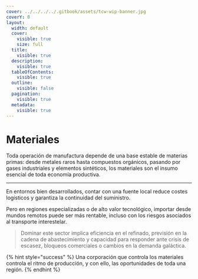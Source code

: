 ```yaml
---
cover: ../../../../.gitbook/assets/tcw-wip-banner.jpg
coverY: 0
layout:
  width: default
  cover:
    visible: true
    size: full
  title:
    visible: true
  description:
    visible: true
  tableOfContents:
    visible: true
  outline:
    visible: false
  pagination:
    visible: true
  metadata:
    visible: true
---
```


# Materiales

Toda operación de manufactura depende de una base estable de materias primas: desde metales raros hasta compuestos orgánicos, pasando por gases industriales y elementos sintéticos, los materiales son el insumo esencial de toda economía productiva.

***

En entornos bien desarrollados, contar con una fuente local reduce costes logísticos y garantiza la continuidad del suministro.

Pero en regiones especializadas o de alto valor tecnológico, importar desde mundos remotos puede ser más rentable, incluso con los riesgos asociados al transporte interestelar.

> Dominar este sector implica eficiencia en el refinado, previsión en la cadena de abastecimiento y capacidad para responder ante crisis de escasez, bloqueos comerciales o cambios en la demanda galáctica.

{% hint style="success" %}
Una corporación que controla los materiales controla el ritmo de producción, y con ello, las oportunidades de toda una región.
{% endhint %}

